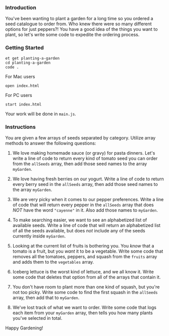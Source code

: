 ### Introduction

You've been wanting to plant a garden for a long time so you ordered a seed catalogue to order from. Who knew there were so many different options for just peppers?! You have a good idea of the things you want to plant, so let's write some code to expedite the ordering process.

### Getting Started

```no-highlight
et get planting-a-garden
cd planting-a-garden
code .
```

For Mac users

```no-highlight
open index.html
```

For PC users

```no-highlight
start index.html
```

Your work will be done in `main.js`.

### Instructions

You are given a few arrays of seeds separated by category. Utilize array methods to answer the following questions:

1. We love making homemade sauce (or gravy) for pasta dinners. Let's write a line of code to return every kind of tomato seed you can order from the `allSeeds` array, then add those seed names to the array `myGarden`.

2. We love having fresh berries on our yogurt. Write a line of code to return every berry seed in the `allSeeds` array, then add those seed names to the array `myGarden`.

3. We are very picky when it comes to our pepper preferences. Write a line of code that will return every pepper in the `allSeeds` array that does _NOT_ have the word `"cayenne"` in it. Also add those names to `myGarden`.

4. To make searching easier, we want to see an alphabetized list of available seeds. Write a line of code that will return an alphabetized list of all the seeds available, but does _not_ include any of the seeds currently inside `myGarden`.

5. Looking at the current list of fruits is bothering you. You _know_ that a tomato is a fruit, but you _want_ it to be a vegetable. Write some code that removes all the tomatoes, peppers, and squash from the `fruits` array and adds them to the `vegetables` array.

6. Iceberg lettuce is the worst kind of lettuce, and we all know it. Write some code that deletes that option from all of the arrays that contain it.

7. You don't have room to plant more than one kind of squash, but you're not too picky. Write some code to find the first squash in the `allSeeds` array, then add that to `myGarden`.

8. We've lost track of what we want to order. Write some code that logs each item from your `myGarden` array, then tells you how many plants you've selected in total.

Happy Gardening!
